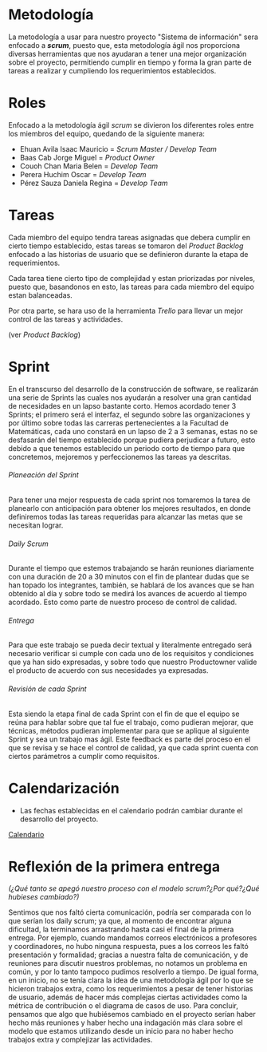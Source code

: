 # **Metodología**
La metodología a usar para nuestro proyecto "Sistema de información" sera enfocado a ***scrum***, puesto que, esta metodología ágil nos proporciona diversas herramientas que nos ayudaran a tener una mejor organización sobre el proyecto, permitiendo cumplir en tiempo y forma la gran parte de tareas a realizar y cumpliendo los requerimientos establecidos. 

# Roles 
Enfocado a la metodología ágil *scrum* se divieron los diferentes roles entre los miembros del equipo, quedando de la siguiente manera:

- Ehuan Avila Isaac Mauricio = *Scrum Master / Develop Team* 
- Baas Cab Jorge Miguel = *Product Owner*
- Couoh Chan Maria Belen = *Develop Team*
- Perera Huchim Oscar = *Develop Team*
- Pérez Sauza Daniela Regina = *Develop Team*

# Tareas
Cada miembro del equipo tendra tareas asignadas que debera cumplir en cierto tiempo establecido, estas tareas se tomaron del *Product Backlog* enfocado a las historias de usuario que se definieron durante la etapa de requerimientos. 

Cada tarea tiene cierto tipo de complejidad y estan priorizadas por niveles, puesto que, basandonos en esto, las tareas para cada miembro del equipo estan balanceadas.

Por otra parte, se hara uso de la herramienta *Trello* para llevar un mejor control de las tareas y actividades.

(ver *Product Backlog*)

# Sprint
En el transcurso del desarrollo de la construcción de software, se realizarán una serie de Sprints las cuales nos ayudarán a resolver una gran cantidad de necesidades en un lapso bastante corto. Hemos acordado tener 3 Sprints; el primero será el interfaz, el segundo sobre las organizaciones y por último sobre todas las carreras pertenecientes a la Facultad de Matemáticas, cada uno constará en un lapso de 2 a 3 semanas, estas no se desfasarán del tiempo establecido porque pudiera perjudicar a futuro, esto debido a que tenemos establecido un periodo corto de tiempo para que concretemos, mejoremos y perfeccionemos las tareas ya descritas.

###### Planeación del Sprint
Para tener una mejor respuesta de cada sprint nos tomaremos la tarea de planearlo con anticipación para obtener los mejores resultados, en donde definiremos todas las tareas requeridas para alcanzar las metas que se necesitan lograr.

###### Daily Scrum
Durante el tiempo que estemos trabajando se harán reuniones diariamente con una duración de 20 a 30 minutos con el fin de plantear dudas que se han topado los integrantes, también, se hablará de los avances que se han obtenido al día y sobre todo se medirá los avances de acuerdo al tiempo acordado. Esto como parte de nuestro proceso de control de calidad.

###### Entrega
Para que este trabajo se pueda decir textual y literalmente entregado será necesario verificar si cumple con cada uno de los requisitos y condiciones que ya han sido expresadas, y sobre todo que nuestro Productowner valide el producto de acuerdo con sus necesidades ya expresadas.

###### Revisión de cada Sprint
Esta siendo la etapa final de cada Sprint con el fin de que el equipo se reúna para hablar sobre que tal fue el trabajo, como pudieran mejorar, que técnicas, métodos pudieran implementar para que se aplique al siguiente Sprint y sea un trabajo mas ágil. Este feedback es parte del proceso en el que se revisa y se hace el  control de calidad, ya que cada sprint cuenta con ciertos parámetros a cumplir como requisitos.




# Calendarización

* Las fechas establecidas en el calendario podrán cambiar durante el desarrollo del proyecto.

[Calendario](https://trello.com/invite/b/JrCNjePz/9ec6f6101f1112431d9044432912a992/actividades-a-realizar-proyecto-fis)

# Reflexión de la primera entrega

*(¿Qué tanto se apegó nuestro proceso con el modelo scrum?¿Por qué?¿Qué hubieses cambiado?)*
 
Sentimos que nos faltó cierta comunicación, podría ser comparada con lo que serían los daily scrum; ya que, al momento de encontrar alguna dificultad, la terminamos arrastrando hasta casi el final de la primera entrega. Por ejemplo, cuando mandamos correos electrónicos a profesores y coordinadores, no hubo ninguna respuesta, pues a los correos les faltó presentación y formalidad; gracias a nuestra falta de comunicación, y de reuniones para discutir nuestros problemas, no notamos un problema en común, y por lo tanto tampoco pudimos resolverlo a tiempo. De igual forma, en un inicio, no se tenía clara la idea de una metodología ágil por lo que se hicieron trabajos extra, como los requerimientos a pesar de tener historias de usuario, además de hacer más complejas ciertas actividades como la métrica de contribución o el diagrama de casos de uso. Para concluir, pensamos que algo que hubiésemos cambiado en el proyecto serían haber hecho más reuniones y haber hecho una indagación más clara sobre el modelo que estamos utilizando desde un inicio para no haber hecho trabajos extra y complejizar las actividades.

